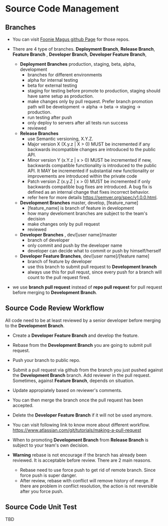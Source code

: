 # Source Code Management

## Branches

- You can visit [Foonie Magus github Page](https://github.com/FoonieMagusn) for those repos.

- There are 4 type of branches. **Deployment Branch**, **Release Branch**, **Feature Branch** , **Developer Branch**, **Developer Feature Branch**,

  - **Deployment Branches** production, staging, beta, alpha, development
    - branches for different environments
    - alpha for internal testing
    - beta for external testing
    - staging for testing before promote to production, staging should have same setup as production.
    - make changes only by pull request. Prefer branch promotion path will be development -> alpha -> beta -> staging -> production.
    - run testing after push
    - only deploy to servers after all tests run success
    - reviewed
  - **Release Branches**
    - use Semantic versioning, X.Y.Z.
    - Major version X (X.y.z | X > 0) MUST be incremented if any backwards incompatible changes are introduced to the public API.
    - Minor version Y (x.Y.z | x > 0) MUST be incremented if new, backwards compatible functionality is introduced to the public API. It MAY be incremented if substantial new functionality or improvements are introduced within the private code
    - Patch version Z (x.y.Z | x > 0) MUST be incremented if only backwards compatible bug fixes are introduced. A bug fix is defined as an internal change that fixes incorrect behavior.
    - refer here for more details https://semver.org/spec/v1.0.0.html.
  - **Development Branches** master, develop, [feature_name]
    - [feature_name] is branch of feature in development
    - how many develoment branches are subject to the team's decision
    - make changes only by pull request
    - reviewed
  - **Developer Branches** , dev/[user name]/master
    - branch of developer
    - only commit and push by the developer name
    - developer can decide what to commit or push by himself/herself
  - **Developer Feature Branches**, dev/[user name]/[feature name]
    - branch of feature by developer
    - use this branch to submit pull request to **Development branch**
    - always use this for pull requst, since every push for a branch will count to the pull request fired.

- we use **branch pull request** instead of **repo pull request** for pull request before merging to **Development Branch**.

## Source Code Review Workflow

All code need to be at least reviewed by a senior developer before merging to the **Development Branch**.

- Create a **Developer Feature Branch** and develop the feature.

- Rebase from the **Development Branch** you are going to submit pull request.
- Push your branch to public repo.

- Submit a pull request via github from the branch you just pushed against the **Development Branch** branch. Add reviewer in the pull request. Sometimes, against **Feature Branch**, depends on situation.

- Update appropiately based on reviewer's comments.

- You can then merge the branch once the pull request has been accepted.

- Delete the **Developer Feature Branch** if it will not be used anymore.

- You can visit following link to know more about different workflow. https://www.atlassian.com/git/tutorials/making-a-pull-request

- When to promoting **Development Branch** from **Release Branch** is subject to your team's own decision.

- **Warning** rebase is not encourage if the branch has already been reviewed. It is acceptable before review. There are 2 main reasons.
  - Rebase need to use force push to get rid of remote branch. Since force push is super danger.
  - After review, rebase with conflict will remove history of merge. If there are problem in conflict resolution, the action is not reversible after you force push.

## Source Code Unit Test

TBD
